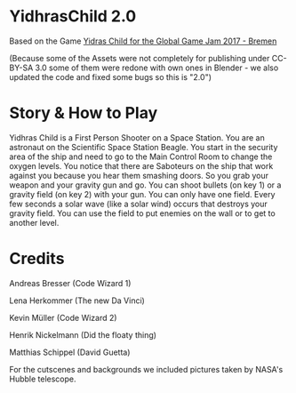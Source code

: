 # YidhrasChild 2.0
Based on the Game [Yidras Child for the Global Game Jam 2017 - Bremen](https://globalgamejam.org/2017/games/yidhraschild)

(Because some of the Assets were not completely for publishing under CC-BY-SA 3.0 some of them were redone with own ones in Blender - we also updated the code and fixed some bugs so this is "2.0")

# Story & How to Play
Yidhras Child is a First Person Shooter on a Space Station. You are an astronaut on the Scientific Space Station Beagle. You start in the security area of the ship and need to go to the Main Control Room to change the oxygen levels. You notice that there are Saboteurs on the ship that work against you because you hear them smashing doors. So you grab your weapon and your gravity gun and go. You can shoot bullets (on key 1) or a gravity field (on key 2) with your gun. You can only have one field. Every few seconds a solar wave (like a solar wind) occurs that destroys your gravity field. You can use the field to put enemies on the wall or to get to another level.

# Credits
Andreas Bresser (Code Wizard 1)

Lena Herkommer (The new Da Vinci)

Kevin Müller (Code Wizard 2)

Henrik Nickelmann (Did the floaty thing)

Matthias Schippel (David Guetta)


For the cutscenes and backgrounds we included pictures taken by NASA's Hubble telescope.
